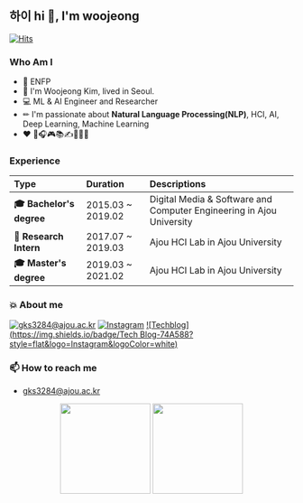 <h2 align="left"> 하이 hi 👋, I'm woojeong</h2>

[![Hits](https://hits.seeyoufarm.com/api/count/incr/badge.svg?url=https%3A%2F%2Fgithub.com%2Fwoodongk&count_bg=%23FEA443&title_bg=%23555555&icon=&icon_color=%23E7E7E7&title=VISIT&edge_flat=false)](https://github.com/woodongk)

### Who Am I
- 🚀 ENFP
- 👩 I'm Woojeong Kim, lived in Seoul.
- 💻 ML & AI Engineer and Researcher
- ✏ I'm passionate about **Natural Language Processing(NLP)**, HCI, AI, Deep Learning, Machine Learning
- ❤ 🎹🎧🎮📚✍🚴‍♂️🐶


### Experience

| **Type** | **Duration** | **Descriptions** |
|:--------|:--------|:--------|
| **🎓 Bachelor's degree** | 2015.03 ~ 2019.02 | Digital Media & Software and Computer Engineering in Ajou University |
| **📝 Research Intern** | 2017.07 ~ 2019.03 | Ajou HCI Lab in Ajou University |
| **🎓 Master's degree** | 2019.03 ~ 2021.02 | Ajou HCI Lab in Ajou University |

### 💥 About me
[![gks3284@ajou.ac.kr](https://img.shields.io/badge/Gmail-D6655A?style=flat&logo=Gmail&logoColor=white)](mailto:gks3284@ajou.ac.kr)
[![Instagram](https://img.shields.io/badge/Instagram-DC9C76?style=flat&logo=Instagram&logoColor=white)](https://www.instagram.com/wj__202)
[![Techblog](https://img.shields.io/badge/Tech Blog-74A588?style=flat&logo=Instagram&logoColor=white)](https://www.instagram.com/wj__202)

### 📫 How to reach me
- gks3284@ajou.ac.kr

<p align = "center">
  <img src="https://github-readme-stats.vercel.app/api?username=woodongk&show_icons=true" height=160/>
<!--   <img src="https://github-readme-stats.vercel.app/api/top-langs/?username=woodongk&layout=compact" height=160> -->
  <img src="http://mazassumnida.wtf/api/v2/generate_badge?boj=gks3284" height=160/>
<p>
  
  
